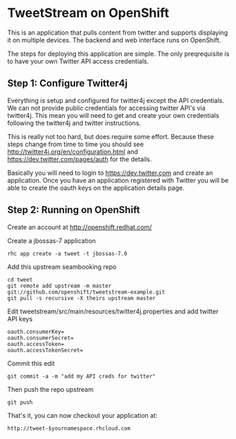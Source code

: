 TweetStream on OpenShift
=========================

This is an application that pulls content from twitter and supports displaying it on
multiple devices.  The backend and web interface runs on OpenShift.

The steps for deploying this application are simple.  The only preqrequisite is to
have your own Twitter API access credentials.

Step 1: Configure Twitter4j
---------------------------
Everything is setup and configured for twitter4j except the API 
credentials.  We can not provide public credentials for accessing 
twitter API's via twitter4j.  This mean you will need to get and 
create your own credentials following the twitter4j and twitter 
instructions.

This is really not too hard, but does require some effort.  Because 
these steps change from time to time you should see 
http://twitter4j.org/en/configuration.html and 
https://dev.twitter.com/pages/auth for the details.

Basically you will need to login to https://dev.twitter.com and create an application.
Once you have an application registered with Twitter you will be able to create the
oauth keys on the application details page.

Step 2: Running on OpenShift
----------------------------

Create an account at http://openshift.redhat.com/

Create a jbossas-7 application

    rhc app create -a tweet -t jbossas-7.0

Add this upstream seambooking repo

    cd tweet
    git remote add upstream -m master git://github.com/openshift/tweetstream-example.git
    git pull -s recursive -X theirs upstream master
    
Edit tweetstream/src/main/resources/twitter4j.properties and add twitter API keys

    oauth.consumerKey=
    oauth.consumerSecret=
    oauth.accessToken=
    oauth.accessTokenSecret=
    
Commit this edit

    git commit -a -m "add my API creds for twitter"

Then push the repo upstream

    git push

That's it, you can now checkout your application at:

    http://tweet-$yournamespace.rhcloud.com
